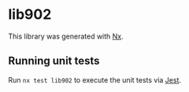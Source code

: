 # lib902

This library was generated with [Nx](https://nx.dev).

## Running unit tests

Run `nx test lib902` to execute the unit tests via [Jest](https://jestjs.io).
